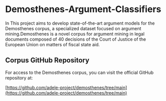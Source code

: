 # Demosthenes-Argument-Classifiers

In This project aims to develop state-of-the-art argument models for the Demosthenes corpus, a specialized dataset focused on argument mining.Demosthenes is a novel corpus for argument mining in legal documents composed of 40 decisions of the Court of Justice of the European Union on matters of fiscal state aid.

## Corpus GitHub Repository
For access to the Demosthenes corpus, you can visit the official GitHub repository at:

[https://github.com/adele-project/demosthenes/tree/main](https://github.com/adele-project/demosthenes/tree/main)



